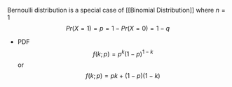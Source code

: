 Bernoulli distribution is a special case of [[Binomial Distribution]] where $n=1$
$$Pr(X=1)=p=1-Pr(X=0)=1-q$$
-  PDF
$$f(k;p)=p^k(1-p)^{1-k}$$
or
$$f(k;p)=pk + (1-p)(1-k)$$